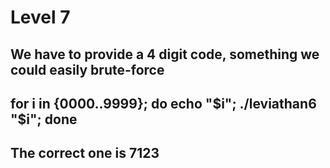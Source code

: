 # Level 7
## We have to provide a 4 digit code, something we could easily brute-force
## for i in {0000..9999}; do echo "$i"; ./leviathan6 "$i"; done
## The correct one is 7123
